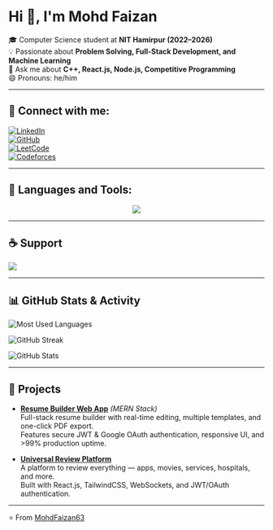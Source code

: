 # Hi 👋, I'm Mohd Faizan

🎓 Computer Science student at **NIT Hamirpur (2022–2026)**  
💡 Passionate about **Problem Solving, Full-Stack Development, and Machine Learning**  
💬 Ask me about **C++, React.js, Node.js, Competitive Programming**  
😄 Pronouns: he/him  

---

## 🔗 Connect with me:
[![LinkedIn](https://img.shields.io/badge/LinkedIn-MohdFaizan-blue?style=for-the-badge&logo=linkedin)](https://www.linkedin.com/in/mohdfaizan63/)  
[![GitHub](https://img.shields.io/badge/GitHub-MohdFaizan63-black?style=for-the-badge&logo=github)](https://github.com/MohdFaizan63)  
[![LeetCode](https://img.shields.io/badge/LeetCode-mohdfaizan01-orange?style=for-the-badge&logo=leetcode)](https://leetcode.com/mohdfaizan01/)  
[![Codeforces](https://img.shields.io/badge/Codeforces-mohdfaizan01-red?style=for-the-badge&logo=codeforces)](https://codeforces.com/profile/mohdfaizan01)  

---

## 🚀 Languages and Tools:
<p align="center">
  <img src="https://skillicons.dev/icons?i=cpp,python,js,ts,html,css,react,next,nodejs,express,redux,mongodb,postgresql,git,github,postman,vscode,vercel,tailwind,java,c,linux,docker,aws,figma&perline=7&size=60" />
</p>


---

## ☕ Support
<a href="https://www.buymeacoffee.com/mohdfaizan" target="_blank">
  <img src="https://img.shields.io/badge/☕-Buy%20me%20a%20coffee-yellow?style=for-the-badge" />
</a>

---

## 📊 GitHub Stats & Activity

![Most Used Languages](https://github-readme-stats.vercel.app/api/top-langs/?username=MohdFaizan63&layout=compact&theme=tokyonight)  

![GitHub Streak](https://streak-stats.demolab.com?user=MohdFaizan63&theme=tokyonight&date_format=M%20j%5B%2C%20Y%5D)  

![GitHub Stats](https://github-readme-stats.vercel.app/api?username=MohdFaizan63&show_icons=true&count_private=true&theme=tokyonight)  

---

## 📌 Projects
- **[Resume Builder Web App](https://github.com/MohdFaizan63/resume-builder)** *(MERN Stack)*  
  Full-stack resume builder with real-time editing, multiple templates, and one-click PDF export.  
  Features secure JWT & Google OAuth authentication, responsive UI, and >99% production uptime.  

- **[Universal Review Platform](https://github.com/MohdFaizan63/universal-review-platform)**  
  A platform to review everything — apps, movies, services, hospitals, and more.  
  Built with React.js, TailwindCSS, WebSockets, and JWT/OAuth authentication.  

---

⭐ From [MohdFaizan63](https://github.com/MohdFaizan63)
